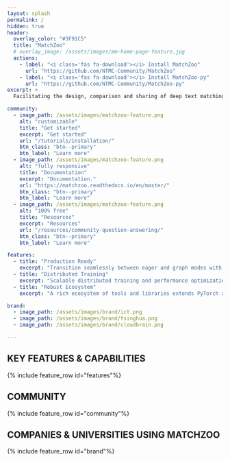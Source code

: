 ```yaml
---
layout: splash
permalink: /
hidden: true
header:
  overlay_color: "#3F91C5"
  title: "MatchZoo"
  # overlay_image: /assets/images/mm-home-page-feature.jpg
  actions:
    - label: "<i class='fas fa-download'></i> Install MatchZoo"
      url: "https://github.com/NTMC-Community/MatchZoo"
    - label: "<i class='fas fa-download'></i> Install MatchZoo-py"
      url: "https://github.com/NTMC-Community/MatchZoo-py"
excerpt: >
  Facilitating the design, comparison and sharing of deep text matching models.

community:
  - image_path: /assets/images/matchzoo-feature.png
    alt: "customizable"
    title: "Get started"
    excerpt: "Get started"
    url: "/tutorials/installation/"
    btn_class: "btn--primary"
    btn_label: "Learn more"
  - image_path: /assets/images/matchzoo-feature.png
    alt: "fully responsive"
    title: "Documentation"
    excerpt: "Documentation."
    url: "https://matchzoo.readthedocs.io/en/master/"
    btn_class: "btn--primary"
    btn_label: "Learn more"
  - image_path: /assets/images/matchzoo-feature.png
    alt: "100% free"
    title: "Resources"
    excerpt: "Resources"
    url: "/resources/community-question-answering/"
    btn_class: "btn--primary"
    btn_label: "Learn more"

features:
  - title: "Production Ready"
    excerpt: "Transition seamlessly between eager and graph modes with TorchScript, and accelerate the path to production with TorchServe."
  - title: "Distributed Training"
    excerpt: "Scalable distributed training and performance optimization in research and production is enabled by the torch.distributed backend."
  - title: "Robust Ecosystem"
    excerpt: "A rich ecosystem of tools and libraries extends PyTorch and supports development in computer vision, NLP and more."

brand:
  - image_path: /assets/images/brand/ict.png
  - image_path: /assets/images/brand/tsinghua.png
  - image_path: /assets/images/brand/cloudbrain.png

---
```


<h2>KEY FEATURES & CAPABILITIES</h2>
{% include feature_row id="features"%}

## COMMUNITY
{% include feature_row id="community"%}

## COMPANIES & UNIVERSITIES USING MATCHZOO
{% include feature_row id="brand"%}

